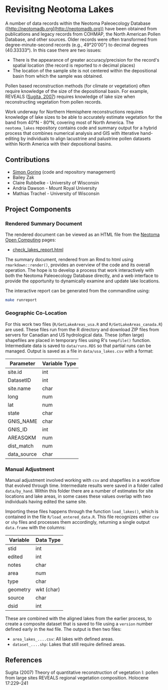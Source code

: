 # Revisitng Neotoma Lakes

A number of data records within the Neotoma Paleoecology Database ([http://neotomadb.org](http://neotomadb.org)) have been obtained from publications and legacy records from COHMAP, the North American Pollen Database, and other sources.  Older records were often transformed from degree-minute-second records (e.g., 49°20'00") to decimal degrees (40.33333°).  In this case there are two issues:

  * There is the appearance of greater accuracy/precision for the record's spatial location (the record is reported to *n* decimal places)
  * The location of the sample site is not centered within the depositional basin from which the sample was obtained.

Pollen based reconstruction methods (for climate or vegetation) often require knowledge of the size of the depositional basin.  For example, REVEALS ([Sugita, 2007](https://doi.org/10.1177/0959683607075837)) requires knowledge of lake size when reconstructing vegetation from pollen records.

Work underway for Northern Hemisphere reconstructions requires knowledge of lake sizes to be able to accurately estimate vegetation for the band from 40°N - 80°N, covering most of North America.  The `neotoma_lakes` repository contains code and summary output for a hybrid process that combines numerical analysis and GIS with itterative hand-editing by individuals to align lacustrine and palustrine pollen datasets within North America with their depositional basins.

## Contributions

  * [Simon Goring](http://goring.org) (code and repository management)
  * Bailey Zak
  * Claire Rubbelke - University of Wisconsin
  * Andria Dawson - Mount Royal University
  * Mathias Trachel - University of Wisconsin

## Project Components

### Rendered Summary Document

The rendered document can be viewed as an HTML file from the [Neotoma Open Computing](http://open.neotomadb.org) pages:

  * [check_lakes_report.html](http://open.neotomadb.org/neotoma_lakes/check_lakes_report.html)

The summary document, rendered from an Rmd to html using `rmarkdown::render()`, provides an overview of the code and its overall operation.  The hope is to develop a process that work interactively with both the Neotoma Paleoecology Database directly, and a web interface to provide the opportunity to dynamically examine and update lake locations.

The interactive report can be generated from the commandline using:

```bash
make runreport
```

### Geographic Co-Location

For this work two files (`R/GetLakeAreas_usa.R` and `R/GetLakeAreas_canada.R`) are used.  These files run from the R directory and download ZIP files from servers for Canadian and US hydrological data.  These (often large) shapefiles are placed in temporary files using R's `tempfile()` function.  Intermediate data is saved to `data/runs.RDS` so that partial runs can be managed.  Output is saved as a file in `data/usa_lakes.csv` with a format:

| Parameter   | Variable Type |
|-------------|---------------|
| site.id     | int           |
| DatasetID   | int           |
| site.name   | char          |
| long        | num           |
| lat         | num           |
| state       | char          |
| GNIS_NAME   | char          |
| GNIS_ID     | int           |
| AREASQKM    | num           |
| dist_match  | num           |
| data_source | char          |

### Manual Adjustment

Manual adjustment involved working with `csv` and shapefiles in a workflow that evolved through time.  Intermediate results were saved in a folder called `data/by_hand`.  Within this folder there are a number of estimates for site locations and lake areas, in some cases these values overlap with two individuals having edited the same site.

Importing these files happens through the function `load_lakes()`, which is contained in the file `R/load_entered_data.R`.  This file recognizes either `csv` or `shp` files and processes them accordingly, returning a single output `data.frame` with the columns:

| Variable | Data Type |
| --- | --- |
| stid  | int |
| edited | int|
| notes | char |
| area | num |
| type | char |
| geometry | wkt (char)
| source | char |
| dsid | int |

These are combined with the aligned lakes from the earlier process, to create a composite dataset that is saved to file using a `version` number defined early in the `Rmd` file.  The output is then two files:

  * `area_lakes_....csv`: All lakes with defined areas.
  * `dataset_....shp`: Lakes that still require defined areas.

## References

Sugita (2007) Theory of quantitative reconstruction of vegetation I: pollen from large sites REVEALS regional vegetation composition. Holocene 17:229–241
